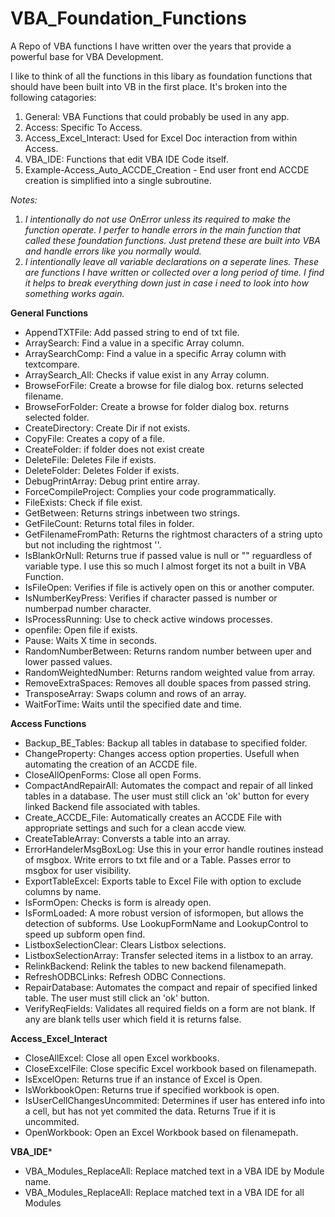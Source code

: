 # VBA_Foundation_Functions
A Repo of VBA functions I have written over the years that provide a powerful base for VBA Development.

I like to think of all the functions in this libary as foundation functions that should have been built into VB in the first place. It's broken into the following catagories:

1. General: VBA Functions that could probably be used in any app.
2. Access: Specific To Access.
3. Access_Excel_Interact: Used for Excel Doc interaction from within Access.
4. VBA_IDE: Functions that edit VBA IDE Code itself.
5. Example-Access_Auto_ACCDE_Creation - End user front end ACCDE creation is simplified into a single subroutine.

*Notes:*
1. *I intentionally do not use OnError unless its required to make the function operate. I perfer to handle errors in the main function that called these foundation functions. Just pretend these are built into VBA and handle errors like you normally would.*
2. *I intentionally leave all variable declarations on a seperate lines. These are functions I have written or collected over a long period of time. I find it helps to break everything down just in case i need to look into how something works again.*

**General Functions**
- AppendTXTFile: Add passed string to end of txt file.
- ArraySearch: Find a value in a specific Array column.
- ArraySearchComp: Find a value in a specific Array column with textcompare.
- ArraySearch_All: Checks if value exist in any Array column.
- BrowseForFile: Create a browse for file dialog box. returns selected filename.
- BrowseForFolder: Create a browse for folder dialog box. returns selected folder.
- CreateDirectory: Create Dir if not exists.
- CopyFile: Creates a copy of a file.
- CreateFolder: if folder does not exist create
- DeleteFile: Deletes File if exists.
- DeleteFolder: Deletes Folder if exists.
- DebugPrintArray: Debug print entire array.
- ForceCompileProject: Complies your code programmatically.
- FileExists: Check if file exist.
- GetBetween: Returns strings inbetween two strings.
- GetFileCount: Returns total files in folder.
- GetFilenameFromPath: Returns the rightmost characters of a string upto but not including the rightmost '\'.
- IsBlankOrNull: Returns true if passed value is null or "" reguardless of variable type. I use this so much I almost forget its not a built in VBA Function.
- IsFileOpen: Verifies if file is actively open on this or another computer.
- IsNumberKeyPress: Verifies if character passed is number or numberpad number character.
- IsProcessRunning: Use to check active windows processes.
- openfile: Open file if exists.
- Pause: Waits X time in seconds.
- RandomNumberBetween: Returns random number between uper and lower passed values.
- RandomWeightedNumber: Returns random weighted value from array.
- RemoveExtraSpaces: Removes all double spaces from passed string.
- TransposeArray: Swaps column and rows of an array.
- WaitForTime: Waits until the specified date and time.

**Access Functions**
- Backup_BE_Tables: Backup all tables in database to specified folder. 
- ChangeProperty: Changes access option properties. Usefull when automating the creation of an ACCDE file.
- CloseAllOpenForms: Close all open Forms.
- CompactAndRepairAll: Automates the compact and repair of all linked tables in a database. The user must still click an 'ok' button for every linked Backend file associated with tables.
- Create_ACCDE_File: Automatically creates an ACCDE File with appropriate settings and such for a clean accde view.
- CreateTableArray: Conversts a table into an array.
- ErrorHandelerMsgBoxLog: Use this in your error handle routines instead of msgbox. Write errors to txt file and or a Table. Passes error to msgbox for user visibility.
- ExportTableExcel: Exports table to Excel File with option to exclude columns by name.
- IsFormOpen: Checks is form is already open.
- IsFormLoaded: A more robust version of isformopen, but allows the detection of subforms. Use LookupFormName and LookupControl to speed up subform open find.
- ListboxSelectionClear: Clears Listbox selections.
- ListboxSelectionArray: Transfer selected items in a listbox to an array.
- RelinkBackend: Relink the tables to new backend filenamepath.
- RefreshODBCLinks: Refresh ODBC Connections.
- RepairDatabase: Automates the compact and repair of specified linked table. The user must still click an 'ok' button.
- VerifyReqFields: Validates all required fields on a form are not blank. If any are blank tells user which field it is returns false.

**Access_Excel_Interact**
- CloseAllExcel: Close all open Excel workbooks.
- CloseExcelFile: Close specific Excel workbook based on filenamepath.
- IsExcelOpen: Returns true if an instance of Excel is Open.
- IsWorkbookOpen: Returns true if specified workbook is open.
- IsUserCellChangesUncommited: Determines if user has entered info into a cell, but has not yet commited the data. Returns True if it is uncommited.
- OpenWorkbook: Open an Excel Workbook based on filenamepath.

**VBA_IDE***
- VBA_Modules_ReplaceAll: Replace matched text in a VBA IDE by Module name.
- VBA_Modules_ReplaceAll: Replace matched text in a VBA IDE for all Modules


